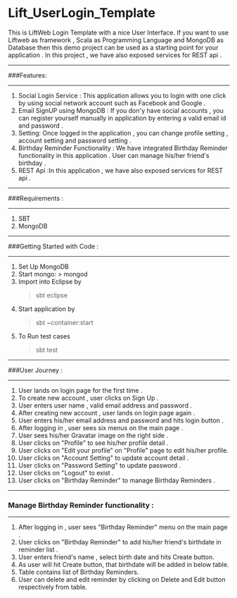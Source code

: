 Lift_UserLogin_Template
=======================

This is LiftWeb Login Template with a nice User Interface.  If you want to use Liftweb as framework , Scala as Programming Language and 
MongoDB as Database then  this demo project can be used as a starting point for your application . In this 
project , we have also exposed services for REST api . 

*************************************************************************************************************
###Features:
*************************************************************************************************************
1.  Social Login Service :  This application allows you to login with one click by using social network account such as Facebook and Google .
1.  Email SignUP using MongoDB : If you don'y have social accounts , you can register yourself manually in application by entering a valid email id and password .
1.  Setting: Once logged in the application , you can change profile setting , account setting and password setting .
1.  Birthday Reminder Functionality : We have integrated Birthday Reminder functionality in this application . User can manage his/her friend's birthday  .
1.  REST Api :In this application , we have also exposed services for REST api .

*************************************************************************************************************
###Requirements : 
*************************************************************************************************************
1.  SBT
1.  MongoDB

*************************************************************************************************************
###Getting Started with Code  : 


*************************************************************************************************************
1.  Set Up MongoDB
1.  Start mongo: > mongod
1.  Import into Eclipse by 
    >sbt eclipse
1.  Start application by 
    >sbt ~container:start
1.  To Run test cases 
    >sbt test
    

*************************************************************************************************************
###User Journey  : 

*************************************************************************************************************

1.  User lands on login page for the first time .
1.  To create new account , user clicks on Sign Up .
1.  User enters user name , valid email address and password .
1.  After creating new account , user lands on login page again . 
1.  User enters his/her email address and password and hits login button .
1.  After logging in , user sees six menus on the main page .
1.  User sees his/her Gravatar image on the right side . 
1.  User clicks on "Profile" to see his/her profile detail .
1.  User clicks on "Edit your profile" on "Profile" page to edit his/her profile.
1.  User clicks on "Account Setting" to update account detail .
1.  User clicks on "Password Setting" to update password .
1.  User clicks on "Logout" to exist .
1.  User clicks on "Birthday Reminder" to manage Birthday Reminders .


*************************************************************************************************************
### Manage Birthday Reminder functionality  : 

*************************************************************************************************************
1.  After logging in , user sees "Birthday Reminder" menu on the main page . 
1.  User clicks on "Birthday Reminder" to add his/her friend's birthdate in reminder list .
1.  User enters friend's name , select birth date and hits Create button.
1.  As user will hit Create button, that birthdate will be added in below table.
1.  Table contains list of Birthday Reminders.
1.  User can delete and edit reminder by clicking on Delete and Edit button respectively from table.


